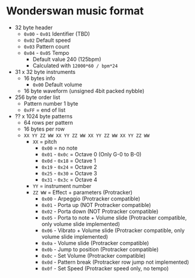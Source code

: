 # Wonderswan music format

- 32 byte header
    - `0x00` - `0x01` Identifier (TBD)
    - `0x02` Default speed
    - `0x03` Pattern count
    - `0x04` - `0x05` Tempo
        - Default value 240 (125bpm)
        - Calculated with `12000*60 / bpm*24`
- 31 x 32 byte instruments
    - 16 bytes info
        - `0x00` Default volume
    - 16 byte waveform (unsigned 4bit packed nybble)
- 256 byte order list
    - Pattern number 1 byte
    - `0xFF` = end of list
- ?? x 1024 byte patterns
    - 64 rows per pattern
    - 16 bytes per row
    - `XX YY ZZ WW XX YY ZZ WW XX YY ZZ WW XX YY ZZ WW`
        - `XX` = pitch
            - `0x00` = no note
            - `0x01` - `0x0c` = Octave 0 (Only G-0 to B-0)
            - `0x0d` - `0x18` = Octave 1
            - `0x19` - `0x24` = Octave 2
            - `0x25` - `0x30` = Octave 3
            - `0x31` - `0x3c` = Octave 4
        - `YY` = instrument number
        - `ZZ WW` = Effect + parameters (Protracker)
            - `0x00` - Arpeggio (Protracker compatible)
            - `0x01` - Porta up (NOT Protracker compatible)
            - `0x02` - Porta down (NOT Protracker compatible)
            - `0x05` - Porta to note + Volume slide (Protracker compatible, only volume slide implemented)
            - `0x06` - Vibrato + Volume slide (Protracker compatible, only volume slide implemented)
            - `0x0a` - Volume slide (Protracker compatible)
            - `0x0b` - Jump to position (Protracker compatible)
            - `0x0c` - Set Volume (Protracker compatible)
            - `0x0d` - Pattern break (Protracker row jump not implemented)
            - `0x0f` - Set Speed (Protracker speed only, no tempo)
